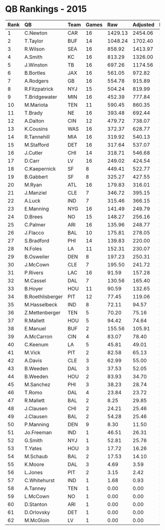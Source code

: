 # QB Rankings - 2015

| Rank | QB               | Team | Games | Raw     | Adjusted | Difficulty | Avg/Game | Normalized |
| :----| :----------------| :----| :-----| :-------| :--------| :----------| :--------| :----------|
| 1    | C.Newton         | CAR  | 16    | 1429.13 | 2454.06  | 1.000      | 153.38   | 127.91     |
| 2    | T.Taylor         | BUF  | 14    | 1048.24 | 1702.40  | 1.000      | 121.60   | 97.08      |
| 3    | R.Wilson         | SEA  | 16    | 858.92  | 1413.97  | 1.000      | 88.37    | 89.74      |
| 4    | A.Smith          | KC   | 16    | 813.29  | 1326.00  | 1.000      | 82.88    | 86.52      |
| 5    | J.Winston        | TB   | 16    | 697.26  | 1174.56  | 1.000      | 73.41    | 80.96      |
| 6    | B.Bortles        | JAX  | 16    | 561.05  | 972.82   | 1.000      | 60.80    | 73.56      |
| 7    | A.Rodgers        | GB   | 16    | 554.78  | 915.89   | 1.000      | 57.24    | 71.47      |
| 8    | R.Fitzpatrick    | NYJ  | 15    | 504.24  | 819.99   | 1.000      | 54.67    | 67.18      |
| 9    | T.Bridgewater    | MIN  | 16    | 452.39  | 777.84   | 1.000      | 48.61    | 66.40      |
| 10   | M.Mariota        | TEN  | 11    | 590.45  | 860.35   | 1.000      | 78.21    | 65.04      |
| 11   | T.Brady          | NE   | 16    | 393.48  | 692.44   | 1.000      | 43.28    | 63.27      |
| 12   | A.Dalton         | CIN  | 12    | 479.72  | 738.07   | 1.000      | 61.51    | 62.00      |
| 13   | K.Cousins        | WAS  | 16    | 372.37  | 628.77   | 1.000      | 39.30    | 60.93      |
| 14   | R.Tannehill      | MIA  | 16    | 319.92  | 540.13   | 1.000      | 33.76    | 57.68      |
| 15   | M.Stafford       | DET  | 16    | 317.64  | 537.07   | 1.000      | 33.57    | 57.57      |
| 16   | J.Cutler         | CHI  | 14    | 318.71  | 546.68   | 1.000      | 39.05    | 56.88      |
| 17   | D.Carr           | LV   | 16    | 249.02  | 424.54   | 1.000      | 26.53    | 53.44      |
| 18   | C.Kaepernick     | SF   | 8     | 449.41  | 522.77   | 1.000      | 65.35    | 52.40      |
| 19   | B.Gabbert        | SF   | 8     | 325.27  | 427.55   | 1.000      | 53.44    | 49.75      |
| 20   | M.Ryan           | ATL  | 16    | 179.83  | 316.01   | 1.000      | 19.75    | 49.46      |
| 21   | J.Manziel        | CLE  | 7     | 346.72  | 395.15   | 1.000      | 56.45    | 48.28      |
| 22   | A.Luck           | IND  | 7     | 315.46  | 366.15   | 1.000      | 52.31    | 47.51      |
| 23   | E.Manning        | NYG  | 16    | 141.49  | 249.79   | 1.000      | 15.61    | 47.03      |
| 24   | D.Brees          | NO   | 15    | 148.27  | 256.16   | 1.000      | 17.08    | 47.02      |
| 25   | C.Palmer         | ARI  | 16    | 135.96  | 248.77   | 1.000      | 15.55    | 46.99      |
| 26   | J.Flacco         | BAL  | 10    | 175.81  | 278.05   | 1.000      | 27.80    | 46.32      |
| 27   | S.Bradford       | PHI  | 14    | 139.83  | 220.00   | 1.000      | 15.71    | 45.51      |
| 28   | N.Foles          | LA   | 11    | 152.31  | 230.07   | 1.000      | 20.92    | 45.13      |
| 29   | B.Osweiler       | DEN  | 8     | 197.23  | 250.31   | 1.000      | 31.29    | 44.82      |
| 30   | J.McCown         | CLE  | 7     | 195.50  | 241.72   | 1.000      | 34.53    | 44.23      |
| 31   | P.Rivers         | LAC  | 16    | 91.59   | 157.28   | 1.000      | 9.83     | 43.63      |
| 32   | M.Cassel         | DAL  | 7     | 130.56  | 165.40   | 1.000      | 23.63    | 42.22      |
| 33   | B.Hoyer          | HOU  | 11    | 90.59   | 132.65   | 1.000      | 12.06    | 42.05      |
| 34   | B.Roethlisberger | PIT  | 12    | 77.45   | 119.06   | 1.000      | 9.92     | 41.76      |
| 35   | M.Hasselbeck     | IND  | 8     | 72.11   | 94.57    | 1.000      | 11.82    | 40.49      |
| 36   | Z.Mettenberger   | TEN  | 5     | 70.20   | 75.16    | 1.000      | 15.03    | 39.59      |
| 37   | R.Mallett        | HOU  | 5     | 94.42   | 74.64    | 1.000      | 14.93    | 39.58      |
| 38   | E.Manuel         | BUF  | 2     | 155.56  | 105.91   | 1.000      | 52.95    | 39.55      |
| 39   | A.McCarron       | CIN  | 4     | 83.07   | 78.40    | 1.000      | 19.60    | 39.51      |
| 40   | C.Keenum         | LA   | 5     | 45.81   | 49.01    | 1.000      | 9.80     | 38.99      |
| 41   | M.Vick           | PIT  | 2     | 82.58   | 65.13    | 1.000      | 32.56    | 38.90      |
| 42   | A.Davis          | CLE  | 3     | 62.99   | 55.00    | 1.000      | 18.33    | 38.90      |
| 43   | B.Weeden         | DAL  | 3     | 37.53   | 52.05    | 1.000      | 17.35    | 38.84      |
| 44   | B.Weeden         | HOU  | 2     | 83.93   | 34.70    | 1.000      | 17.35    | 38.42      |
| 45   | M.Sanchez        | PHI  | 3     | 38.23   | 28.74    | 1.000      | 9.58     | 38.40      |
| 46   | T.Romo           | DAL  | 4     | 23.84   | 23.72    | 1.000      | 5.93     | 38.36      |
| 47   | R.Mallett        | BAL  | 2     | 8.25    | 29.85    | 1.000      | 14.93    | 38.34      |
| 48   | J.Clausen        | CHI  | 2     | 24.21   | 25.46    | 1.000      | 12.73    | 38.27      |
| 49   | J.Clausen        | BAL  | 2     | 54.28   | 25.46    | 1.000      | 12.73    | 38.27      |
| 50   | P.Manning        | DEN  | 9     | 8.30    | 11.50    | 1.000      | 1.28     | 38.20      |
| 51   | Jo.Freeman       | IND  | 1     | 46.51   | 26.31    | 1.000      | 26.31    | 38.18      |
| 52   | G.Smith          | NYJ  | 1     | 52.81   | 25.76    | 1.000      | 25.76    | 38.17      |
| 53   | T.Yates          | HOU  | 3     | 17.72   | 16.26    | 1.000      | 5.42     | 38.17      |
| 54   | M.Schaub         | BAL  | 2     | 17.53   | 14.10    | 1.000      | 7.05     | 38.09      |
| 55   | K.Moore          | DAL  | 3     | 4.69    | 3.59     | 1.000      | 1.20     | 37.93      |
| 56   | L.Jones          | PIT  | 2     | 3.15    | 2.42     | 1.000      | 1.21     | 37.90      |
| 57   | C.Whitehurst     | IND  | 1     | 1.68    | 0.93     | 1.000      | 0.93     | 37.87      |
| 58   | A.Tanney         | TEN  | 1     | 0.00    | 0.00     | 1.000      | 0.00     | 37.86      |
| 59   | L.McCown         | NO   | 1     | 0.00    | 0.00     | 1.000      | 0.00     | 37.86      |
| 60   | D.Stanton        | ARI  | 1     | 0.00    | 0.00     | 1.000      | 0.00     | 37.86      |
| 61   | D.Orlovsky       | DET  | 1     | 0.00    | 0.00     | 1.000      | 0.00     | 37.86      |
| 62   | M.McGloin        | LV   | 1     | 0.00    | 0.00     | 1.000      | 0.00     | 37.86      |

